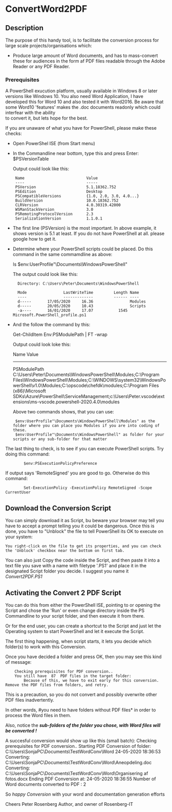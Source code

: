 ﻿# ConvertWord2PDF

## Description

The purpose of this handy tool, is to facilitate the conversion process for large scale projects/organisations which:
- Produce large amount of Word documents, and has to mass-convert these for audiences in the form af PDF files readable through
the Adobe Reader or any PDF Reader.

### Prerequisites

A PowerShell exucution platform, usually available in Windows 8 or later versions like Windows 10.
You also need Word Application, I have developed this for Word 10 and also tested it with Word2016. 
Be aware that some Word10 'features' makes the .doc documents readonly which could interfear with the ability  
to convert it, but lets hope for the best. 

If you are unaware of what you have for PowerShell, please make these checks:
 - Open PowerShel ISE (from Start menu)
 - In the Commandline near bottom, type this and press Enter: 
        $PSVersionTable

    Output could look like this:

        Name                           Value
        ----                           -----
        PSVersion                      5.1.18362.752
        PSEdition                      Desktop
        PSCompatibleVersions           {1.0, 2.0, 3.0, 4.0...}
        BuildVersion                   10.0.18362.752
        CLRVersion                     4.0.30319.42000
        WSManStackVersion              3.0
        PSRemotingProtocolVersion      2.3
        SerializationVersion           1.1.0.1
- The first line (PSVersion) is the most important. In above example, it shows version is 5.1 at least.
If you do not have PowerShell at all. please google how to get it.

- Determine where your PowerShell scripts could be placed. Do this command in the same commamdline as above:

    ls  $env:UserProfile"\Documents\WindowsPowerShell" 

    The output could look like this:

        Directory: C:\Users\Peter\Documents\WindowsPowerShell

        Mode                LastWriteTime         Length Name
        ----                -------------         ------ ----
        d-----       17/05/2020     16.36                Modules
        d-----       20/05/2020     10.43                Scripts
        -a----       16/01/2020     17.07           1545 Microsoft.PowerShell_profile.ps1
- And the follow the command by this: 

    Get-ChildItem Env:PSModulePath | FT -wrap
  
    Output could look loke this:
  
    Name                           Value
    ----                           -----
    PSModulePath                   C:\Users\Peter\Documents\WindowsPowerShell\Modules;C:\Program
                                   Files\WindowsPowerShell\Modules;C:\WINDOWS\system32\WindowsPowerShell\v1.0\Modules\;C:\opscode\chefdk\modules\;C:\Program Files (x86)\Microsoft
                                    SDKs\Azure\PowerShell\ServiceManagement;c:\Users\Peter\.vscode\extensions\ms-vscode.powershell-2020.4.0\modules
    
    Above two commands shows, that you can use:

       $env:UserProfile"\Documents\WindowsPowerShell\Modules" as the folder where you can place you Modules if you are into coding of these.
       $env:UserProfile"\Documents\WindowsPowerShell" as folder for your scripts or any sub-folder for that matter

The last thing to check, is to see if you can execute PowerShell scripts. Try doing this command:

            $env:PSExecutionPolicyPreference
        
If output says 'RemoteSigned' you are good to go.
Otherwise do this command:
        
            Set-ExecutionPolicy -ExecutionPolicy RemoteSigned -Scope CurrentUser

## Download the Conversion Script
You can simply download it as Script, bu beware your browser may tell you have to accept a prompt telling you it could be dangerous.
Once this is done, you have to "Unblock" the file to tell PowerShell its OK to execute on your system:

    You right-click on the file to get its properties, and you can check the 'Unblock' checkbox near the bottom on first tab.

You can also just Copy the code inside the Script, and then paste it into a text file you save with a name with filetype '.PS1' and place it in the designated Script folder you decide. I suggest you name it *Convert2PDF.PS1*

## Activating the Convert 2 PDF Script
You can do this from either the PowerShell ISE, pointing to or opening the Script and chose the 'Run' or even change directory inside the PS Commandline 
to your script folder, and then execute it from there.

Or for the end user, you can create a shortcut to the Script and just let the Operating system to start PowerShell and let it execute the Script.

The first thing happening, when script starts, it lets you decide which folder(s) to work with this Conversion.

Once you have decided a folder and press OK, then you may see this kind of message:

        Checking prerequisites for PDF conversion..
        You still have  87  PDF files in the target folder:
            Because of this, we have to exit early for this conversion. Remove the PDF files from folders, and retry.

This is a precaution, so you do not convert and possibly overwrite other PDF files inadvertently.

In other words, #you need to have folders without PDF files* in order to process the Word files in them.

Also, notice the ***sub-folders of the folder you chose, with Word files will be converted !***

A succesful conversion would show up like this (small batch):
      Checking prerequisites for PDF conversion..
      Starting PDF Conversion of folder:
         C:\Users\SonjaPC\Documents\TestWordConv\Word
      24-05-2020 18:36:53
         Converting:  C:\Users\SonjaPC\Documents\TestWordConv\Word\Aneopdeling.doc
         Converting:  C:\Users\SonjaPC\Documents\TestWordConv\Word\Organisering af fotos.docx 
      Ending PDF Conversion at:
      24-05-2020 18:36:55
      Number of Word documents converted to PDF :  2

So *happy Conversion* with your word and documentation generation efforts

Cheers
Peter Rosenberg
Author, and owner of Rosenberg-IT


